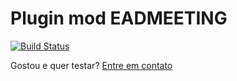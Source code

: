 # Plugin mod EADMEETING

[![Build Status](https://travis-ci.org/videofront/moodle-mod_eadmeeting.svg?branch=master)](https://travis-ci.org/eadmeeting/moodle-mod_eadmeeting)

Gostou e quer testar? [Entre em contato](https://www.eadmeeting.com/br/Contato) 